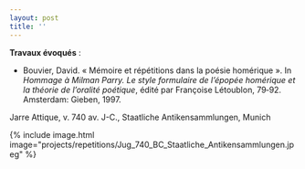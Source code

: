 ```yaml
---
layout: post
title: ''
---
```


**Travaux évoqués** : 
- Bouvier, David. «&nbsp;Mémoire et répétitions dans la poésie homérique&nbsp;». In <i>Hommage à Milman Parry. Le style formulaire de l’épopée homérique et la théorie de l’oralité poétique</i>, édité par Françoise Létoublon, 79‑92. Amsterdam: Gieben, 1997.

Jarre Attique, v. 740 av. J-C., Staatliche Antikensammlungen, Munich​

{% include image.html image="projects/repetitions/Jug_740_BC_Staatliche_Antikensammlungen.jpeg" %}